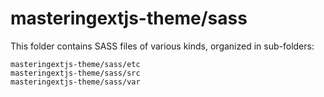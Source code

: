 # masteringextjs-theme/sass

This folder contains SASS files of various kinds, organized in sub-folders:

    masteringextjs-theme/sass/etc
    masteringextjs-theme/sass/src
    masteringextjs-theme/sass/var
